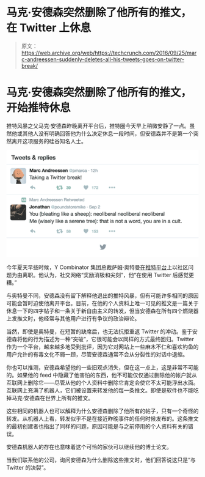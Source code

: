 # 马克·安德森突然删除了他所有的推文，在 Twitter 上休息

> 原文：<https://web.archive.org/web/https://techcrunch.com/2016/09/25/marc-andreessen-suddenly-deletes-all-his-tweets-goes-on-twitter-break/>

# 马克·安德森突然删除了他所有的推文，开始推特休息

推特风暴之父马克·安德森昨晚离开平台后，推特圈今天早上稍微安静了一点。虽然他或其他人没有明确回答他为什么决定休息一段时间，但安德森并不是第一个突然离开这项服务的硅谷知名人士。

![pmarca twitter](img/de3dc55b1b4f7fad77b00212c20a884e.png)

今年夏天早些时候，Y Combinator 集团总裁萨姆·奥特曼[在推特平台](https://web.archive.org/web/20230328164124/https://twitter.com/sama/status/743141870335733760)上以社区问题为由离职。他认为，社交网络“奖励消极和尖刻”，他“在使用 Twitter 后感觉更糟。”

与奥特曼不同，安德森没有留下解释他退出的推特风暴，但有可能许多相同的原因可能会暂时迫使他离开平台。目前，在他的个人资料上唯一可见的推文是一篇关于休息一下的四字帖子和一条关于新自由主义的转发，但当安德森在所有四个燃烧器上发推文时，他经常与其他用户进行有争议的政治辩论。

当然，即使是奥特曼，在短暂的缺席后，也无法抗拒重返 Twitter 的冲动。鉴于安德森将他的行为描述为一种“突破”，它很可能会以同样的方式最终回归。Twitter 作为一个平台，越来越多地受到批评，因为它对网站上一些麻木不仁和喜欢钓鱼的用户允许的有毒文化不屑一顾，尽管安德森通常不会从分裂性的对话中退缩。

你也可以推测，安德森希望他的一些旧观点消失，但在这一点上，这是非常不可能的。如果他的 feed 中隐藏了他害怕的东西，他不可能仅仅通过删除他的帐户就从互联网上删除它——尽管从他的个人资料中删除它肯定会使它不太可能浮出水面。互联网上充满了机器人，它们被设置来转发他的每一条推文。即使是软件也不能吃掉马克·安德森在世界上所有的推文。


这些相同的机器人也可以解释为什么安德森删除了他所有的帖子，只有一个奇怪的转发。从机器人上看，转发似乎不是在接近昨晚事件的任何时候发布的。这条推文的最初创建者也指出了同样的问题，原因可能是与之前停用的个人资料有关的错误。

安德森机器人的存在也意味着这个可怜的家伙可以继续他的博士论文。

当我们联系他的公司，询问安德森为什么删除这些推文时，他们回答说这只是“与 Twitter 的决裂”。